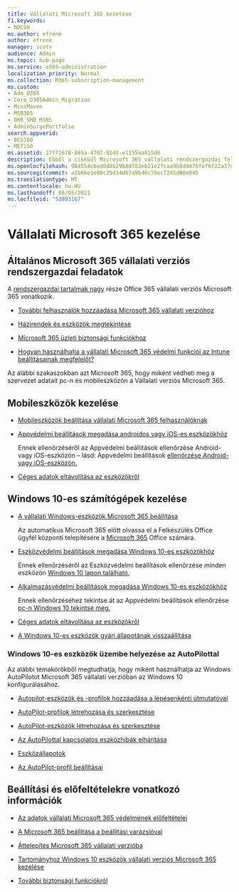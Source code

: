 ```yaml
---
title: Vállalati Microsoft 365 kezelése
f1.keywords:
- NOCSH
ms.author: efrene
author: efrene
manager: scotv
audience: Admin
ms.topic: hub-page
ms.service: o365-administration
localization_priority: Normal
ms.collection: M365-subscription-management
ms.custom:
- Adm_O365
- Core_O365Admin_Migration
- MiniMaven
- MSB365
- OKR_SMB_M365
- AdminSurgePortfolio
search.appverid:
- BCS160
- MET150
ms.assetid: 27ff1678-865a-4707-8145-e1155aa815d6
description: Ebből a cikkből Microsoft 365 vállalati rendszergazdai feladatok, mobileszközök, Windows 10 számítógépek és sok más hasonló feladat kezelését.
ms.openlocfilehash: 984554cbed0d8b29b8df82eb21e2fcaa9b9d4476fef6f22a37d253d92888d9cc
ms.sourcegitcommit: a1b66e1e80c25d14d67a9b46c79ec7245d88e045
ms.translationtype: MT
ms.contentlocale: hu-HU
ms.lasthandoff: 08/05/2021
ms.locfileid: "53893167"
---
```

# <a name="manage-microsoft-365-for-business"></a>Vállalati Microsoft 365 kezelése

## <a name="general-microsoft-365-for-business-admin-tasks"></a>Általános Microsoft 365 vállalati verziós rendszergazdai feladatok

A [rendszergazdai tartalmak nagy](/office365/admin/admin-home) része Office 365 vállalati verziós Microsoft 365 vonatkozik.

- [További felhasználók hozzáadása Microsoft 365 vállalati verzióhoz](../admin/add-users/add-users.md)
    
- [Házirendek és eszközök megtekintése](view-policies-and-devices.md)
    
- [Microsoft 365 üzleti biztonsági funkciókhoz](security-features.md)
    
- [Hogyan használhatja a vállalati Microsoft 365 védelmi funkciói az Intune beállításainak megfelelőt?](map-protection-features-to-intune-settings.md)
    
Az alábbi szakaszokban azt Microsoft 365, hogy miként védheti meg a szervezet adatait pc-n és mobileszközön a Vállalati verziós Microsoft 365.
  
## <a name="manage-mobile-devices"></a>Mobileszközök kezelése

- [Mobileszközök beállítása vállalati Microsoft 365 felhasználóknak](set-up-mobile-devices.md)
    
- [Appvédelmi beállítások megadása androidos vagy iOS-es eszközökhöz](app-protection-settings-for-android-and-ios.md)
    
    Ennek ellenőrzéséről az Appvédelmi beállítások ellenőrzése Android- vagy iOS-eszközön – lásd: Appvédelmi beállítások [ellenőrzése Android- vagy iOS-eszközön.](validate-settings-on-android-or-ios.md) 
    
- [Céges adatok eltávolítása az eszközökről](remove-company-data.md)
    
## <a name="manage-windows-10-pcs"></a>Windows 10-es számítógépek kezelése

- [A vállalati Windows-eszközök Microsoft 365 beállítása](set-up-windows-devices.md)

    Az automatikus Microsoft 365 előtt olvassa el a Felkészülés Office ügyfél központi telepítésére a [Microsoft 365](prepare-for-office-client-deployment.md) Office számára. 
    
- [Eszközvédelmi beállítások megadása Windows 10-es eszközökhöz](protection-settings-for-windows-10-pcs.md)
    
    Ennek ellenőrzéséről az Eszközvédelmi beállítások ellenőrzése minden eszközön [Windows 10 lapon található.](validate-settings-on-windows-10-pcs.md) 
    
- [Alkalmazásvédelmi beállítások megadása Windows 10-es eszközökhöz](protection-settings-for-windows-10-devices.md)
    
    Ennek ellenőrzéséhez tekintse át az Appvédelmi beállítások ellenőrzése [pc-n Windows 10 tekintse meg.](validate-protection-settings-on-windows-10-pcs.md) 
    
- [Céges adatok eltávolítása az eszközökről](remove-company-data.md)
    
- [A Windows 10-es eszközök gyári állapotának visszaállítása](reset-devices-to-factory-settings.md)
    
### <a name="use-autopilot-to-deploy-windows-10-devices"></a>Windows 10-es eszközök üzembe helyezése az AutoPilottal

Az alábbi témakörökből megtudhatja, hogy miként használhatja az Windows AutoPilotot Microsoft 365 vállalati verzióban az Windows 10 konfigurálásához.
  
- [Autopilot-eszközök és -profilok hozzáadása a lépésenkénti útmutatóval](add-autopilot-devices-and-profile.md)
    
- [AutoPilot-profilok létrehozása és szerkesztése](create-and-edit-autopilot-profiles.md)
    
- [AutoPilot-eszközök létrehozása és szerkesztése](create-and-edit-autopilot-devices.md)
    
- [Az AutoPilottal kapcsolatos eszközhibák elhárítása](troubleshoot-autopilot-errors.md)
    
- [Eszközállapotok](device-states.md)
    
- [Az AutoPilot-profil beállításai](autopilot-profile-settings.md)
    
## <a name="set-up-and-prerequisite-information"></a>Beállítási és előfeltételekre vonatkozó információk

- [Az adatok vállalati Microsoft 365 védelmének előfeltételei](pre-requisites-for-data-protection.md)
    
- [A Microsoft 365 beállítása a beállítási varázslóval](set-up.md)
    
- [Áttelepítés Microsoft 365 vállalati verzióba](migrate-to-microsoft-365-business.md)
    
- [Tartományhoz Windows 10 eszközök vállalati verziós Microsoft 365 kezelése](manage-windows-devices.md)
    
- [További biztonsági funkciókról](security-features.md#additional-security-features)